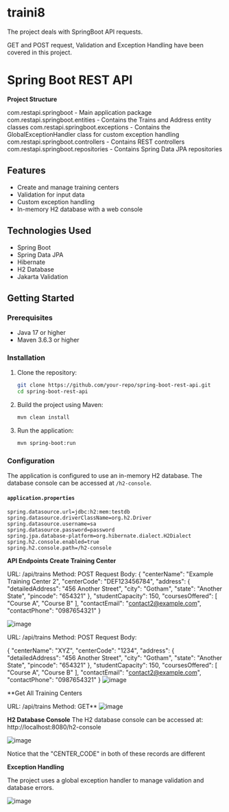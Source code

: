 # traini8
The project deals with SpringBoot API requests. 

GET and POST request, Validation and Exception Handling have been covered in this project. 
# Spring Boot REST API

**Project Structure**

com.restapi.springboot - Main application package
com.restapi.springboot.entities - Contains the Trains and Address entity classes
com.restapi.springboot.exceptions - Contains the GlobalExceptionHandler class for custom exception handling
com.restapi.springboot.controllers - Contains REST controllers
com.restapi.springboot.repositories - Contains Spring Data JPA repositories


## Features

- Create and manage training centers
- Validation for input data
- Custom exception handling
- In-memory H2 database with a web console

## Technologies Used

- Spring Boot
- Spring Data JPA
- Hibernate
- H2 Database
- Jakarta Validation

## Getting Started

### Prerequisites

- Java 17 or higher
- Maven 3.6.3 or higher

### Installation

1. Clone the repository:
    ```sh
    git clone https://github.com/your-repo/spring-boot-rest-api.git
    cd spring-boot-rest-api
    ```

2. Build the project using Maven:
    ```sh
    mvn clean install
    ```

3. Run the application:
    ```sh
    mvn spring-boot:run
    ```

### Configuration

The application is configured to use an in-memory H2 database. The database console can be accessed at `/h2-console`.

#### `application.properties`

```properties
spring.datasource.url=jdbc:h2:mem:testdb
spring.datasource.driverClassName=org.h2.Driver
spring.datasource.username=sa
spring.datasource.password=password
spring.jpa.database-platform=org.hibernate.dialect.H2Dialect
spring.h2.console.enabled=true
spring.h2.console.path=/h2-console
```


**API Endpoints
Create Training Center**

URL: /api/trains
Method: POST
Request Body:
{
  "centerName": "Example Training Center 2",
  "centerCode": "DEF123456784",
  "address": {
    "detailedAddress": "456 Another Street",
    "city": "Gotham",
    "state": "Another State",
    "pincode": "654321"
  },
  "studentCapacity": 150,
  "coursesOffered": [
    "Course A",
    "Course B"
  ],
  "contactEmail": "contact2@example.com",
  "contactPhone": "0987654321"
}

![image](https://github.com/shubhankar132/traini8/assets/94240750/34195a9e-4af1-4d47-947a-07865464104f)



URL: /api/trains
Method: POST
Request Body:

{
  "centerName": "XYZ",
  "centerCode": "1234",
  "address": {
    "detailedAddress": "456 Another Street",
    "city": "Gotham",
    "state": "Another State",
    "pincode": "654321"
  },
  "studentCapacity": 150,
  "coursesOffered": [
    "Course A",
    "Course B"
  ],
  "contactEmail": "contact2@example.com",
  "contactPhone": "0987654321"
}
![image](https://github.com/shubhankar132/traini8/assets/94240750/06e085ef-b092-4ca8-a10a-18daf827fb54)

**Get All Training Centers

URL: /api/trains
Method: GET**
![image](https://github.com/shubhankar132/traini8/assets/94240750/3ca4c6f3-011d-4a58-9aab-669860c478f4)


**H2 Database Console**
The H2 database console can be accessed at: http://localhost:8080/h2-console

![image](https://github.com/shubhankar132/traini8/assets/94240750/f98b0aaa-8a5e-4f9c-ac53-b3c52a3d2ea9)

Notice that the "CENTER_CODE" in both of these records are different


**Exception Handling**

The project uses a global exception handler to manage validation and database errors.

![image](https://github.com/shubhankar132/traini8/assets/94240750/fd3b91a1-ff8e-4d68-98c6-a7f5bee17838)
